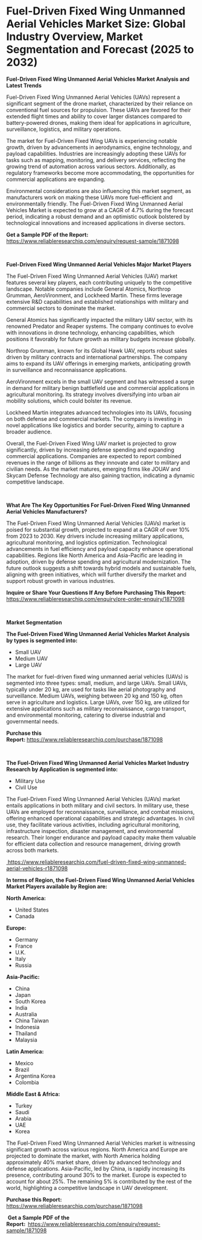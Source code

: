 <p><h1>Fuel-Driven Fixed Wing Unmanned Aerial Vehicles Market Size: Global Industry Overview, Market Segmentation and Forecast (2025 to 2032)</h1></p><p><strong>Fuel-Driven Fixed Wing Unmanned Aerial Vehicles Market Analysis and Latest Trends</strong></p>
<p><p>Fuel-Driven Fixed Wing Unmanned Aerial Vehicles (UAVs) represent a significant segment of the drone market, characterized by their reliance on conventional fuel sources for propulsion. These UAVs are favored for their extended flight times and ability to cover larger distances compared to battery-powered drones, making them ideal for applications in agriculture, surveillance, logistics, and military operations.</p><p>The market for Fuel-Driven Fixed Wing UAVs is experiencing notable growth, driven by advancements in aerodynamics, engine technology, and payload capabilities. Industries are increasingly adopting these UAVs for tasks such as mapping, monitoring, and delivery services, reflecting the growing trend of automation across various sectors. Additionally, as regulatory frameworks become more accommodating, the opportunities for commercial applications are expanding.</p><p>Environmental considerations are also influencing this market segment, as manufacturers work on making these UAVs more fuel-efficient and environmentally friendly. The Fuel-Driven Fixed Wing Unmanned Aerial Vehicles Market is expected to grow at a CAGR of 4.7% during the forecast period, indicating a robust demand and an optimistic outlook bolstered by technological innovations and increased applications in diverse sectors.</p></p>
<p><strong>Get a Sample PDF of the Report:&nbsp;</strong> <a href="https://www.reliableresearchiq.com/enquiry/request-sample/1871098?utm_campaign=3068&utm_medium=2&utm_source=Github&utm_content=ia&utm_term=12042025&utm_id=fuel-driven-fixed-wing-unmanned-aerial-vehicles">https://www.reliableresearchiq.com/enquiry/request-sample/1871098</a></p>
<p>&nbsp;</p>
<p><strong>Fuel-Driven Fixed Wing Unmanned Aerial Vehicles Major Market Players</strong></p>
<p><p>The Fuel-Driven Fixed Wing Unmanned Aerial Vehicles (UAV) market features several key players, each contributing uniquely to the competitive landscape. Notable companies include General Atomics, Northrop Grumman, AeroVironment, and Lockheed Martin. These firms leverage extensive R&D capabilities and established relationships with military and commercial sectors to dominate the market.</p><p>General Atomics has significantly impacted the military UAV sector, with its renowned Predator and Reaper systems. The company continues to evolve with innovations in drone technology, enhancing capabilities, which positions it favorably for future growth as military budgets increase globally.</p><p>Northrop Grumman, known for its Global Hawk UAV, reports robust sales driven by military contracts and international partnerships. The company aims to expand its UAV offerings in emerging markets, anticipating growth in surveillance and reconnaissance applications.</p><p>AeroVironment excels in the small UAV segment and has witnessed a surge in demand for military benign battlefield use and commercial applications in agricultural monitoring. Its strategy involves diversifying into urban air mobility solutions, which could bolster its revenue.</p><p>Lockheed Martin integrates advanced technologies into its UAVs, focusing on both defense and commercial markets. The company is investing in novel applications like logistics and border security, aiming to capture a broader audience.</p><p>Overall, the Fuel-Driven Fixed Wing UAV market is projected to grow significantly, driven by increasing defense spending and expanding commercial applications. Companies are expected to report combined revenues in the range of billions as they innovate and cater to military and civilian needs. As the market matures, emerging firms like JOUAV and Skycam Defense Technology are also gaining traction, indicating a dynamic competitive landscape.</p></p>
<p>&nbsp;</p>
<p><strong>What Are The Key Opportunities For Fuel-Driven Fixed Wing Unmanned Aerial Vehicles Manufacturers?</strong></p>
<p><p>The Fuel-Driven Fixed Wing Unmanned Aerial Vehicles (UAVs) market is poised for substantial growth, projected to expand at a CAGR of over 10% from 2023 to 2030. Key drivers include increasing military applications, agricultural monitoring, and logistics optimization. Technological advancements in fuel efficiency and payload capacity enhance operational capabilities. Regions like North America and Asia-Pacific are leading in adoption, driven by defense spending and agricultural modernization. The future outlook suggests a shift towards hybrid models and sustainable fuels, aligning with green initiatives, which will further diversify the market and support robust growth in various industries.</p></p>
<p><strong>Inquire or Share Your Questions If Any Before Purchasing This Report:</strong> <a href="https://www.reliableresearchiq.com/enquiry/pre-order-enquiry/1871098?utm_campaign=3068&utm_medium=2&utm_source=Github&utm_content=ia&utm_term=12042025&utm_id=fuel-driven-fixed-wing-unmanned-aerial-vehicles">https://www.reliableresearchiq.com/enquiry/pre-order-enquiry/1871098</a></p>
<p>&nbsp;</p>
<p><strong>Market Segmentation</strong></p>
<p><strong>The Fuel-Driven Fixed Wing Unmanned Aerial Vehicles Market Analysis by types is segmented into:</strong></p>
<p><ul><li>Small UAV</li><li>Medium UAV</li><li>Large UAV</li></ul></p>
<p><p>The market for fuel-driven fixed wing unmanned aerial vehicles (UAVs) is segmented into three types: small, medium, and large UAVs. Small UAVs, typically under 20 kg, are used for tasks like aerial photography and surveillance. Medium UAVs, weighing between 20 kg and 150 kg, often serve in agriculture and logistics. Large UAVs, over 150 kg, are utilized for extensive applications such as military reconnaissance, cargo transport, and environmental monitoring, catering to diverse industrial and governmental needs.</p></p>
<p><strong>Purchase this Report:&nbsp;</strong><a href="https://www.reliableresearchiq.com/purchase/1871098?utm_campaign=3068&utm_medium=2&utm_source=Github&utm_content=ia&utm_term=12042025&utm_id=fuel-driven-fixed-wing-unmanned-aerial-vehicles">https://www.reliableresearchiq.com/purchase/1871098</a></p>
<p>&nbsp;</p>
<p><strong>The Fuel-Driven Fixed Wing Unmanned Aerial Vehicles Market Industry Research by Application is segmented into:</strong></p>
<p><ul><li>Military Use</li><li>Civil Use</li></ul></p>
<p><p>The Fuel-Driven Fixed Wing Unmanned Aerial Vehicles (UAVs) market entails applications in both military and civil sectors. In military use, these UAVs are employed for reconnaissance, surveillance, and combat missions, offering enhanced operational capabilities and strategic advantages. In civil use, they facilitate various activities, including agricultural monitoring, infrastructure inspection, disaster management, and environmental research. Their longer endurance and payload capacity make them valuable for efficient data collection and resource management, driving growth across both markets.</p></p>
<p><a href="https://www.reliableresearchiq.com/fuel-driven-fixed-wing-unmanned-aerial-vehicles-r1871098?utm_campaign=3068&utm_medium=2&utm_source=Github&utm_content=ia&utm_term=12042025&utm_id=fuel-driven-fixed-wing-unmanned-aerial-vehicles">&nbsp;https://www.reliableresearchiq.com/fuel-driven-fixed-wing-unmanned-aerial-vehicles-r1871098</a></p>
<p><strong>In terms of Region, the Fuel-Driven Fixed Wing Unmanned Aerial Vehicles Market Players available by Region are:</strong></p>
<p>
    <p> <strong> North America: </strong>
        <ul>
            <li>United States</li>
            <li>Canada</li>
        </ul>
        </p> 
    <p> <strong> Europe: </strong>
        <ul>
            <li>Germany</li>
            <li>France</li>
            <li>U.K.</li>
            <li>Italy</li>
            <li>Russia</li>
        </ul>
        </p> 
    <p> <strong> Asia-Pacific: </strong>
        <ul>
            <li>China</li>
            <li>Japan</li>
            <li>South Korea</li>
            <li>India</li>
            <li>Australia</li>
            <li>China Taiwan</li>
            <li>Indonesia</li>
            <li>Thailand</li>
            <li>Malaysia</li>
        </ul>
        </p> 
    <p> <strong> Latin America: </strong>
        <ul>
            <li>Mexico</li>
            <li>Brazil</li>
            <li>Argentina Korea</li>
            <li>Colombia</li>
        </ul>
        </p> 
    <p> <strong> Middle East & Africa: </strong>
        <ul>
            <li>Turkey</li>
            <li>Saudi</li>
            <li>Arabia</li>
            <li>UAE</li>
            <li>Korea</li>
        </ul>
    </p>
    </p>
<p><p>The Fuel-Driven Fixed Wing Unmanned Aerial Vehicles market is witnessing significant growth across various regions. North America and Europe are projected to dominate the market, with North America holding approximately 40% market share, driven by advanced technology and defense applications. Asia-Pacific, led by China, is rapidly increasing its presence, contributing around 30% to the market. Europe is expected to account for about 25%. The remaining 5% is contributed by the rest of the world, highlighting a competitive landscape in UAV development.</p></p>
<p><strong>Purchase this Report: </strong><a href="https://www.reliableresearchiq.com/purchase/1871098?utm_campaign=3068&utm_medium=2&utm_source=Github&utm_content=ia&utm_term=12042025&utm_id=fuel-driven-fixed-wing-unmanned-aerial-vehicles">https://www.reliableresearchiq.com/purchase/1871098</a></p>
<p>&nbsp;<strong>Get a Sample PDF of the Report:&nbsp;&nbsp;</strong><a href="https://www.reliableresearchiq.com/enquiry/request-sample/1871098?utm_campaign=3068&utm_medium=2&utm_source=Github&utm_content=ia&utm_term=12042025&utm_id=fuel-driven-fixed-wing-unmanned-aerial-vehicles">https://www.reliableresearchiq.com/enquiry/request-sample/1871098</a></p>
<p><strong></strong></p>
<p><p></p><p></p><p></p></p>